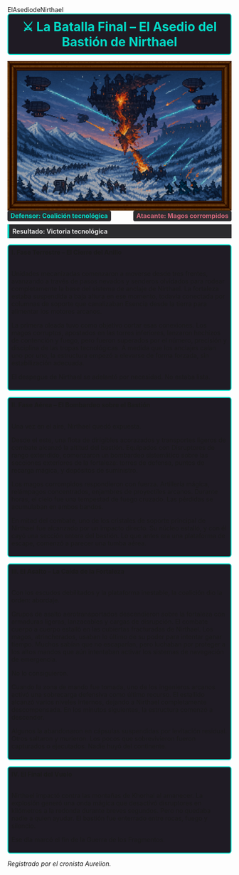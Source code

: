 <!-- Nuevo formato de título como banner estilizado -->ElAsediodeNirthael

<div style="
  border: 2px solid #03dac6;
  background: #1f1b24;
  border-radius: 6px;
  padding: 0.75em;
  margin-bottom: 1em;
">
  <h2 style="
    margin: 0;
    color: #03dac6;
    font-weight: bold;
    text-align: center;
    font-size: 2em;
  ">
    ⚔️ La Batalla Final – El Asedio del Bastión de Nirthael
  </h2>
</div>

  <img src="../../../other/images/ElAsediodeNirthael.png" alt="Pepeland Portada" width="1000" style="display: block; margin: 0 auto;">
<div style="display: flex; gap: 0.5em; margin-bottom: 0.5em; justify-content: space-between;">
  <div style="
    background: #2c2c2e;
    color: #03dac6;
    padding: 0.25em 0.5em;
    border-radius: 4px;
    font-weight: bold;
  ">
    Defensor: Coalición tecnológica
  </div>
  <div style="
    background: #2c2c2e;
    color: #cf6679;
    padding: 0.25em 0.5em;
    border-radius: 4px;
    font-weight: bold;
  ">
    Atacante: Magos corrompidos
  </div>
</div>

<div style="
  background: #2c2c2e;
  border-left: 4px solid #03dac6;
  padding: 0.5em;
  margin-bottom: 1em;
  font-weight: bold;
  color: #e0e0e0;
">
  Resultado: Victoria tecnológica
</div>

<div style="
  border: 2px solid #03dac6;
  background: #1f1b24;
  border-radius: 6px;
  padding: 0.5em;
  margin-bottom: 1em;
">
  <strong>Ⅰ. Fase Terrestre – El Cierre del Anillo</strong><br><br>

  Unidades mecanizadas comenzaron a moverse desde tres frentes, avanzando a través de pasos nevados y senderos olvidados para rodear completamente la base del sistema de anclaje de Nirthael. La fortaleza estaba suspendida a baja altura en ese momento, todavía conectada por columnas de soporte que canalizaban Esencia desde la tierra para alimentar los motores arcanos.

  La primera oleada tuvo como objetivo cortar esas conexiones. Los magos corruptos, apostados en las torres inferiores, lanzaron hechizos de contención y fuego, pero fueron superados por el número, precisión y disciplina de las tropas tecnológicas. A medida que los anclajes caían uno por uno, la estructura empezó a elevarse de forma forzada, sin estabilización adecuada.

  El despegue de Nirthael se adelantó por necesidad. No estaba lista.
</div>

<div style="
  border: 2px solid #03dac6;
  background: #1f1b24;
  border-radius: 6px;
  padding: 0.5em;
  margin-bottom: 1em;
">
  <strong>Ⅱ. Fase Aérea – El Bombardeo sobre el Bastión</strong><br><br>

  Una vez en el aire, Nirthael quedó expuesta.

  Desde el este, una flota de dirigibles acorazados y transportes ligeros de combate alcanzó la altitud del bastión. Equipados con Disruptores de rango extendido, comenzaron un bombardeo sistemático sobre las secciones exteriores de la fortaleza: torres de defensa, puntos de recarga mágica, y depósitos de suministro.

  Los magos corrompidos respondieron con fuerza. Artillería mágica, relámpagos concentrados, enjambres de proyectiles arcanos. Durante horas, el cielo fue una tempestad de fuego cruzado. Las pérdidas se acumulaban en ambos bandos.

  En mitad del combate, uno de los cristales de soporte principal de Nirthael fue alcanzado por un impacto directo. Su núcleo estalló, y con él cayó una sección entera del bastión. Lo que antes era una plataforma de escape, comenzó a parecer una tumba aérea.
</div>

<div style="
  border: 2px solid #03dac6;
  background: #1f1b24;
  border-radius: 6px;
  padding: 0.5em;
  margin-bottom: 1em;
">
  <strong>Ⅲ. El Asalto – La Caída de la Fortaleza</strong><br><br>

  Con los escudos debilitados y la plataforma inestable, la coalición dio la orden: abordaje.

  Grupos de asalto aerotransportados descendieron sobre la fortaleza con armaduras ligeras, lanzacables y cargas de disrupción. El combate cuerpo a cuerpo estalló en las cubiertas fracturadas de Nirthael. Los magos, atrincherados, usaban lo último de su poder para intentar ganar tiempo. Muchos sabían que no escaparían, pero luchaban por proteger a los altos mandos que aún intentaban activar los sistemas de navegación de emergencia.

  No lo consiguieron.

  Cuando la zona de mando fue tomada, uno de los ingenieros arcanos activó una sobrecarga defensiva como último recurso. El estallido alcanzó varios niveles internos, dejando a Nirthael completamente descompensada. En los minutos siguientes, la estructura comenzó a descender.
  
  Algunos la abandonaron en cápsulas suspendidas por levitación residual. Otros saltaron y murieron. Los pocos que sobrevivieron fueron capturados o ejecutados. Nadie huyó del continente.
</div>

<div style="
  border: 2px solid #03dac6;
  background: #1f1b24;
  border-radius: 6px;
  padding: 0.5em;
  margin-bottom: 1em;
">
  <strong>Ⅳ. El Final del Vuelo</strong><br><br>

  Nirthael impactó contra las montañas de Khorhal al amanecer. La explosión generó una onda mágica que desactivó disruptores en kilómetros a la redonda durante breves segundos. Pero no quedaba nadie a quien ayudar. El bastión fue enterrado entre rocas, fuego y silencio.

  Ese día marcó el fin de la Guerra de los Fragmentos.
</div>

*Registrado por el cronista Aurelion.*  
